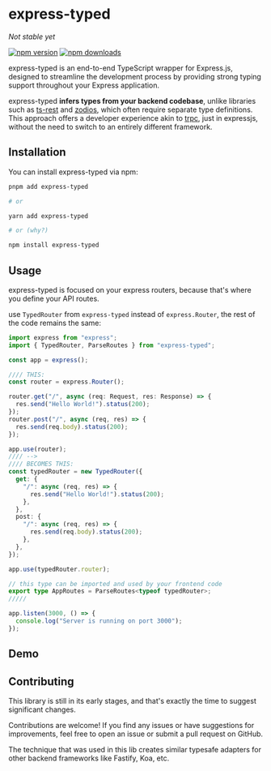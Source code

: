 # express-typed

_Not stable yet_

[![npm version](https://badge.fury.io/js/express-typed.svg)](https://www.npmjs.com/package/express-typed)
[![npm downloads](https://img.shields.io/npm/dm/express-typed.svg)](https://www.npmjs.com/package/express-typed)

express-typed is an end-to-end TypeScript wrapper for Express.js, designed to streamline the development process by providing strong typing support throughout your Express application.

express-typed **infers types from your backend codebase**, unlike libraries such as [ts-rest](https://ts-rest.com/) and [zodios](https://www.zodios.org/), which often require separate type definitions. This approach offers a developer experience akin to [trpc](https://trpc.io/), just in expressjs, without the need to switch to an entirely different framework.

## Installation

You can install express-typed via npm:

```bash
pnpm add express-typed

# or

yarn add express-typed

# or (why?)

npm install express-typed
```

## Usage

express-typed is focused on your express routers, because that's where you define your API routes.

use `TypedRouter` from `express-typed` instead of `express.Router`, the rest of the code remains the same:

```typescript
import express from "express";
import { TypedRouter, ParseRoutes } from "express-typed";

const app = express();

//// THIS:
const router = express.Router();

router.get("/", async (req: Request, res: Response) => {
  res.send("Hello World!").status(200);
});
router.post("/", async (req, res) => {
  res.send(req.body).status(200);
});

app.use(router);
//// -->
//// BECOMES THIS:
const typedRouter = new TypedRouter({
  get: {
    "/": async (req, res) => {
      res.send("Hello World!").status(200);
    },
  },
  post: {
    "/": async (req, res) => {
      res.send(req.body).status(200);
    },
  },
});

app.use(typedRouter.router);

// this type can be imported and used by your frontend code
export type AppRoutes = ParseRoutes<typeof typedRouter>;
/////

app.listen(3000, () => {
  console.log("Server is running on port 3000");
});
```

## Demo



## Contributing

This library is still in its early stages, and that's exactly the time to suggest significant changes.

Contributions are welcome! If you find any issues or have suggestions for improvements, feel free to open an issue or submit a pull request on GitHub.

The technique that was used in this lib creates similar typesafe adapters for other backend frameworks like Fastify, Koa, etc.
